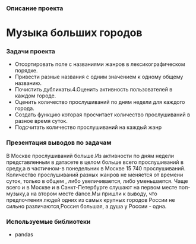 ### Описание проекта

# Музыка больших городов

### Задачи проекта 
- Отсортировать поле с названиями жанров в лексикографическом порядке.
- Привести разные названия с одним значением к одному общему названию.
- Почистить дубликаты.4.Оценить активность пользователей в каждом городе.
- Оценить количество прослушиваний по дням недели для каждого города.
- Создать функцию которая просчитает количество прослушиваний в разное время суток.
- Подсчитать количество прослушиваний на каждый жанр




### Презентация выводов по задачам
В Москве прослушиваний больше.Из активности по дням недели представленным в датасете в целом больше всего прослушиваний в среду,а в частичном-в понедельник в Москве 15 740 прослушиваний. Количество прослушиваний разных жанров не меняется от времени суток, только в общем , либо увеличивается, либо уменьшается. Чаще всего и в Москве и в Санкт-Петербурге слушают на первом месте поп-музыку,а на втором месте dance.Мы пришли к выводу, что предпочтения людей одних из самых крупных городов России не сильно различаются,Россия большая, а душа у России - одна.

### Используемые библиотеки
- pandas
